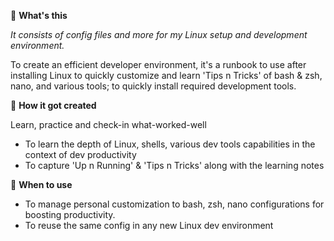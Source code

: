 :thinking: **What's this**

_It consists of config files and more for my Linux setup and development environment._

To create an efficient developer environment, it's a runbook to use after installing Linux to quickly customize and learn 'Tips n Tricks' of bash & zsh, nano, and various tools; to quickly install required development tools.

:clap: **How it got created**

Learn, practice and check-in what-worked-well
* To learn the depth of Linux, shells, various dev tools capabilities in the context of dev productivity
* To capture 'Up n Running' & 'Tips n Tricks' along with the learning notes 

:rocket: **When to use**
* To manage personal customization to bash, zsh, nano configurations for boosting productivity. 
* To reuse the same config in any new Linux dev environment
